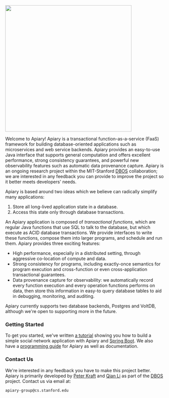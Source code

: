 <img src="https://storage.googleapis.com/apiary_public/apiary_logo_timeburner.png" width="400">

Welcome to Apiary!  Apiary is a transactional function-as-a-service (FaaS) framework for building
database-oriented applications such as microservices and web service backends.
Apiary provides an easy-to-use Java interface that supports general computation
and offers excellent performance, strong consistency guarantees,
and powerful new observability features such as automatic data provenance capture.
Apiary is an ongoing research project within the MIT-Stanford 
[DBOS](https://dbos-project.github.io/) collaboration;
we are interested in any feedback you can provide to improve the project
so it better meets developers' needs.

Apiary is based around two ideas which we believe can radically simplify many applications:

1. Store all long-lived application state in a database.
2. Access this state only through database transactions.

An Apiary application is composed of _transactional functions_,
which are regular Java functions that use SQL to talk to the database,
but which execute as ACID database transactions.
We provide interfaces to write these functions, compose them into larger programs,
and schedule and run them.  Apiary provides three exciting features:

* High performance, especially in a distributed setting,
through aggressive co-location of compute and data.
* Strong consistency for programs, including exactly-once semantics for program execution 
and cross-function or even cross-application transactional guarantees.
* Data provenance capture for observability: we automatically  record 
every function execution and every operation functions performs on data,
then store this information in easy-to query database tables to aid in
debugging, monitoring, and auditing.

Apiary currently supports two database backends, Postgres and VoltDB,
although we're open to supporting more in the future.

### Getting Started

To get you started, we've written 
[a tutorial](https://github.com/DBOS-project/apiary/tree/main/postgres-demo) showing you how to build a simple social network
application with Apiary and [Spring Boot](https://spring.io/projects/spring-boot).
We also have a [programming guide](https://github.com/DBOS-project/apiary/blob/main/ProgrammingGuide.md)
for Apiary as well as documentation.

### Contact Us

We're interested in any feedback you have to make this project better.
Apiary is primarily developed by [Peter Kraft](http://petereliaskraft.net/)
and [Qian Li](https://cs.stanford.edu/people/qianli/)
as part of the [DBOS](https://dbos-project.github.io/) project.
Contact us via email at:

    apiary-group@cs.stanford.edu